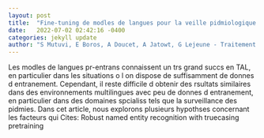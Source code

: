 ```yaml
---
layout: post
title:  "Fine-tuning de modles de langues pour la veille pidmiologique multilingue avec peu de ressources"
date:   2022-07-02 02:42:16 -0400
categories: jekyll update
author: "S Mutuvi, E Boros, A Doucet, A Jatowt, G Lejeune - Traitement Automatique des , 2022"
---
```

Les modles de langues pr-entrans connaissent un trs grand succs en TAL, en particulier dans les situations o l on dispose de suffisamment de donnes d entranement. Cependant, il reste difficile d obtenir des rsultats similaires dans des environnements multilingues avec peu de donnes d entranement, en particulier dans des domaines spcialiss tels que la surveillance des pidmies. Dans cet article, nous explorons plusieurs hypothses concernant les facteurs qui  Cites: Robust named entity recognition with truecasing pretraining
